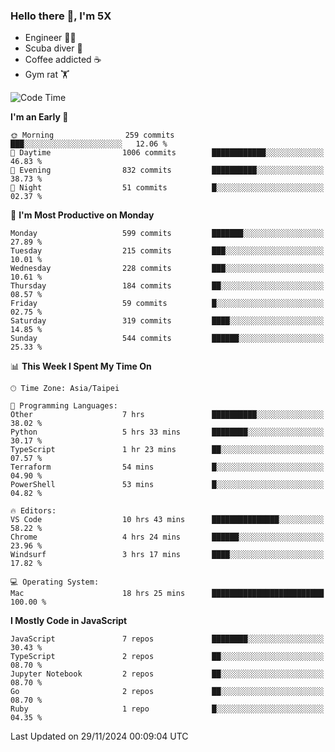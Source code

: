 ### Hello there 👋, I'm 5X

* Engineer 👨‍💻
* Scuba diver 🤿
* Coffee addicted ☕️
* Gym rat 🏋️

<!--START_SECTION:waka-->
![Code Time](http://img.shields.io/badge/Code%20Time-1%2C317%20hrs%2058%20mins-blue)

**I'm an Early 🐤** 

```text
🌞 Morning                259 commits         ███░░░░░░░░░░░░░░░░░░░░░░   12.06 % 
🌆 Daytime                1006 commits        ████████████░░░░░░░░░░░░░   46.83 % 
🌃 Evening                832 commits         ██████████░░░░░░░░░░░░░░░   38.73 % 
🌙 Night                  51 commits          █░░░░░░░░░░░░░░░░░░░░░░░░   02.37 % 
```
📅 **I'm Most Productive on Monday** 

```text
Monday                   599 commits         ███████░░░░░░░░░░░░░░░░░░   27.89 % 
Tuesday                  215 commits         ███░░░░░░░░░░░░░░░░░░░░░░   10.01 % 
Wednesday                228 commits         ███░░░░░░░░░░░░░░░░░░░░░░   10.61 % 
Thursday                 184 commits         ██░░░░░░░░░░░░░░░░░░░░░░░   08.57 % 
Friday                   59 commits          █░░░░░░░░░░░░░░░░░░░░░░░░   02.75 % 
Saturday                 319 commits         ████░░░░░░░░░░░░░░░░░░░░░   14.85 % 
Sunday                   544 commits         ██████░░░░░░░░░░░░░░░░░░░   25.33 % 
```


📊 **This Week I Spent My Time On** 

```text
🕑︎ Time Zone: Asia/Taipei

💬 Programming Languages: 
Other                    7 hrs               ██████████░░░░░░░░░░░░░░░   38.02 % 
Python                   5 hrs 33 mins       ████████░░░░░░░░░░░░░░░░░   30.17 % 
TypeScript               1 hr 23 mins        ██░░░░░░░░░░░░░░░░░░░░░░░   07.57 % 
Terraform                54 mins             █░░░░░░░░░░░░░░░░░░░░░░░░   04.90 % 
PowerShell               53 mins             █░░░░░░░░░░░░░░░░░░░░░░░░   04.82 % 

🔥 Editors: 
VS Code                  10 hrs 43 mins      ███████████████░░░░░░░░░░   58.22 % 
Chrome                   4 hrs 24 mins       ██████░░░░░░░░░░░░░░░░░░░   23.96 % 
Windsurf                 3 hrs 17 mins       ████░░░░░░░░░░░░░░░░░░░░░   17.82 % 

💻 Operating System: 
Mac                      18 hrs 25 mins      █████████████████████████   100.00 % 
```

**I Mostly Code in JavaScript** 

```text
JavaScript               7 repos             ████████░░░░░░░░░░░░░░░░░   30.43 % 
TypeScript               2 repos             ██░░░░░░░░░░░░░░░░░░░░░░░   08.70 % 
Jupyter Notebook         2 repos             ██░░░░░░░░░░░░░░░░░░░░░░░   08.70 % 
Go                       2 repos             ██░░░░░░░░░░░░░░░░░░░░░░░   08.70 % 
Ruby                     1 repo              █░░░░░░░░░░░░░░░░░░░░░░░░   04.35 % 
```




 Last Updated on 29/11/2024 00:09:04 UTC
<!--END_SECTION:waka-->

